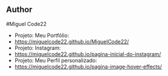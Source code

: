 ## Author
#Miguel Code22

- Projeto: Meu Portfólio:
- https://miguelcode22.github.io/MiguelCode22/
- Projeto: Instagram:
- https://miguelcode22.github.io/pagina-inicial-do-instagram/
- Projeto: Meu Perfil personalizado:
- https://miguelcode22.github.io/pagina-image-hover-effects/
